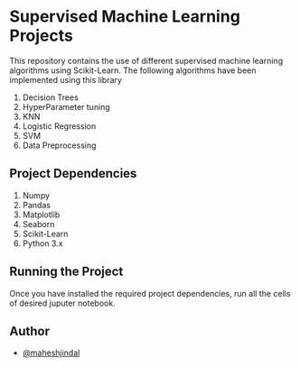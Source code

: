 # Supervised Machine Learning Projects
This repository contains the use of different supervised machine learning algorithms using Scikit-Learn. The following algorithms have been implemented using this library
1. Decision Trees
2. HyperParameter tuning
3. KNN
4. Logistic Regression
5. SVM
6. Data Preprocessing

## Project Dependencies
1. Numpy
2. Pandas
3. Matplotlib
4. Seaborn
5. Scikit-Learn
6. Python 3.x

## Running the Project
Once you have installed the required project dependencies, run all the cells of desired juputer notebook.

## Author
- [@maheshjindal](https://www.github.com/maheshjindal)

